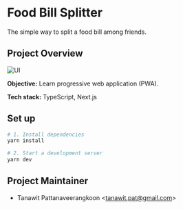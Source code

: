 # Food Bill Splitter

The simple way to split a food bill among friends.

## Project Overview

![UI](https://user-images.githubusercontent.com/25366268/80981489-3b35cc80-8e54-11ea-9a85-0105b9b897ba.png)

**Objective:** Learn progressive web application (PWA).

**Tech stack:** TypeScript, Next.js

## Set up

```bash
# 1. Install dependencies
yarn install

# 2. Start a development server
yarn dev
```

## Project Maintainer

- Tanawit Pattanaveerangkoon <<tanawit.pat@gmail.com>>
